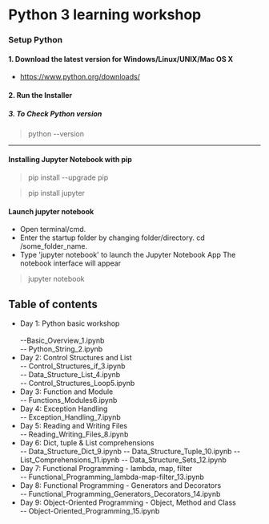 # Python 3 learning workshop

### Setup Python
#### 1. Download the latest version for Windows/Linux/UNIX/Mac OS X
- https://www.python.org/downloads/
#### 2. Run the Installer

##### 3. To Check Python version
> python --version

------------------------
#### Installing Jupyter Notebook with pip
> pip install --upgrade pip

> pip install jupyter

#### Launch jupyter notebook
- Open terminal/cmd.
- Enter the startup folder by changing folder/directory. cd /some_folder_name.
- Type 'jupyter notebook' to launch the Jupyter Notebook App The notebook interface will appear
> jupyter notebook

## Table of contents
- Day 1: Python basic workshop<br>   
   --Basic_Overview_1.ipynb<br>
   -- Python_String_2.ipynb<br>
- Day 2: Control Structures and List<br>
  -- Control_Structures_if_3.ipynb<br>
  -- Data_Structure_List_4.ipynb<br>
  -- Control_Structures_Loop5.ipynb<br>
- Day 3: Function and Module<br>
  -- Functions_Modules6.ipynb
- Day 4: Exception Handling<br>
  -- Exception_Handling_7.ipynb
-	Day 5: Reading and Writing Files<br>
  -- Reading_Writing_Files_8.ipynb
- Day 6: Dict, tuple & List comprehensions<br>
  -- Data_Structure_Dict_9.ipynb
  -- Data_Structure_Tuple_10.ipynb
  -- List_Comprehensions_11.ipynb
  -- Data_Structure_Sets_12.ipynb
-	Day 7: Functional Programming - lambda, map, filter<br>
  -- Functional_Programming_lambda-map-filter_13.ipynb
-	Day 8: Functional Programming - Generators and Decorators<br>
  -- Functional_Programming_Generators_Decorators_14.ipynb
- Day 9: Object-Oriented Programming - Object, Method and Class<br>
  -- Object-Oriented_Programming_15.ipynb
